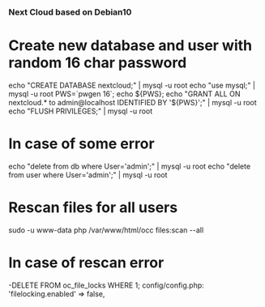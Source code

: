 ### Next Cloud based on Debian10

# Create new database and user with random 16 char password
echo "CREATE DATABASE nextcloud;"  | mysql -u root
echo "use mysql;"  | mysql -u root
PWS=\`pwgen 16\`; echo ${PWS}; echo "GRANT ALL ON nextcloud.* to admin@localhost IDENTIFIED BY '${PWS}';"  | mysql -u root
echo "FLUSH PRIVILEGES;"  | mysql -u root



# In case of some error
echo "delete from db where User='admin';" | mysql -u root
echo "delete from user where User='admin';" | mysql -u root

# Rescan files for all users
sudo -u www-data php /var/www/html/occ files:scan --all

# In case of rescan error
-DELETE FROM oc_file_locks WHERE 1;
config/config.php:
'filelocking.enabled' => false,
